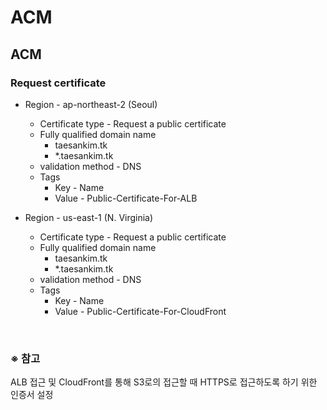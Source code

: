# ACM

## ACM
### Request certificate
- Region - ap-northeast-2 (Seoul)
  - Certificate type - Request a public certificate
  - Fully qualified domain name
    - taesankim.tk
    - *.taesankim.tk
  - validation method - DNS
  - Tags
    - Key - Name
    - Value - Public-Certificate-For-ALB

- Region - us-east-1 (N. Virginia)
  - Certificate type - Request a public certificate
  - Fully qualified domain name
    - taesankim.tk
    - *.taesankim.tk
  - validation method - DNS
  - Tags
    - Key - Name
    - Value - Public-Certificate-For-CloudFront

<br/>

### ※ 참고
ALB 접근 및 CloudFront를 통해 S3로의 접근할 때 HTTPS로 접근하도록 하기 위한 인증서 설정

